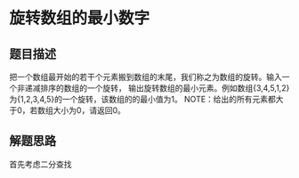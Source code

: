 # **旋转数组的最小数字**

## 题目描述
把一个数组最开始的若干个元素搬到数组的末尾，我们称之为数组的旋转。输入一个非递减排序的数组的一个旋转，
输出旋转数组的最小元素。例如数组{3,4,5,1,2}为{1,2,3,4,5}的一个旋转，该数组的的最小值为1。
NOTE：给出的所有元素都大于0，若数组大小为0，请返回0。
## 解题思路
首先考虑二分查找
